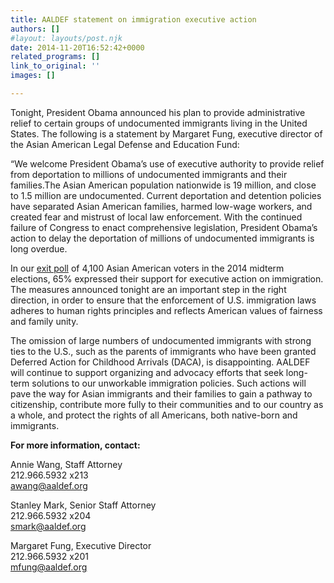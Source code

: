 ```yaml
---
title: AALDEF statement on immigration executive action
authors: []
#layout: layouts/post.njk
date: 2014-11-20T16:52:42+0000
related_programs: []
link_to_original: ''
images: []

---
```

Tonight, President Obama announced his plan to provide administrative relief to
certain groups of undocumented immigrants living in the United States. The
following is a statement by Margaret Fung, executive director of the Asian
American Legal Defense and Education Fund:

“We welcome President Obama’s use of executive authority to provide relief from
deportation to millions of undocumented immigrants and their families.The  Asian
American population nationwide is 19 million, and close to 1.5 million are
undocumented. Current deportation and detention policies have separated Asian
American families, harmed low-wage workers, and created fear and mistrust of
local law enforcement. With the continued failure of Congress to enact
comprehensive legislation, President Obama’s action to delay the deportation of
millions of undocumented immigrants is long overdue.

In our [exit poll](/press-release/aaldef-2014-exit-poll-shows-asian-american-voters-support-executive-action-on-immigration/) of 4,100 Asian American voters in the 2014 midterm elections, 65% expressed their support for executive action on immigration. The measures announced tonight are an important step in the right direction, in order to ensure that the enforcement of U.S. immigration laws adheres to human rights principles and reflects American values of fairness and family unity.

The omission of large numbers of undocumented immigrants with strong ties to the
U.S., such as the parents of immigrants who have been granted Deferred Action
for Childhood Arrivals (DACA), is disappointing. AALDEF will continue to support
organizing and advocacy efforts that seek long-term solutions to our unworkable
immigration policies. Such actions will pave the way for Asian immigrants and
their families to gain a pathway to citizenship, contribute more fully to their
communities and to our country as a whole, and protect the rights of all
Americans, both native-born and immigrants.

**For more information, contact:**

Annie Wang, Staff Attorney  
212\.966.5932 x213  
awang@aaldef.org

Stanley Mark, Senior Staff Attorney  
212\.966.5932 x204  
smark@aaldef.org

Margaret Fung, Executive Director  
212\.966.5932 x201  
mfung@aaldef.org